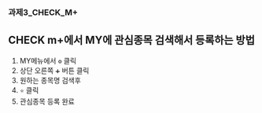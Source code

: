### 과제3_CHECK_M+

## CHECK m+에서 MY에 관심종목 검색해서 등록하는 방법

1. MY메뉴에서 `⚙` 클릭
2. 상단 오른쪽 `➕` 버튼 클릭
3. 원하는 종목명 검색후 
4. `⭐` 클릭
5. 관심종목 등록 완료  
